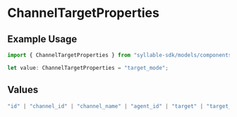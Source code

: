 # ChannelTargetProperties

## Example Usage

```typescript
import { ChannelTargetProperties } from "syllable-sdk/models/components";

let value: ChannelTargetProperties = "target_mode";
```

## Values

```typescript
"id" | "channel_id" | "channel_name" | "agent_id" | "target" | "target_mode" | "fallback_target" | "is_test"
```